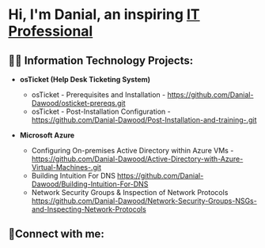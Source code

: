<h1>Hi, I'm Danial, an inspiring <a href="https://www.linkedin.com/in/danial-dawood-54b363185/">IT Professional</a></h1>

<h2>👨‍💻 Information Technology Projects:</h2>

- <b>osTicket (Help Desk Ticketing System)</b>
  -  osTicket - Prerequisites and Installation - https://github.com/Danial-Dawood/osticket-prereqs.git
  - osTicket - Post-Installation Configuration - https://github.com/Danial-Dawood/Post-Installation-and-training-.git
  
- <b>Microsoft Azure</b>
  - Configuring On-premises Active Directory within Azure VMs - https://github.com/Danial-Dawood/Active-Directory-with-Azure-Virtual-Machines-.git
  - Building Intuition For DNS https://github.com/Danial-Dawood/Building-Intuition-For-DNS
  - Network Security Groups & Inspection of Network Protocols https://github.com/Danial-Dawood/Network-Security-Groups-NSGs-and-Inspecting-Network-Protocols

<h2>🤳Connect with me:</h2>

[linkedin]: www.linkedin.com/in/danial-dawood-54b363185



